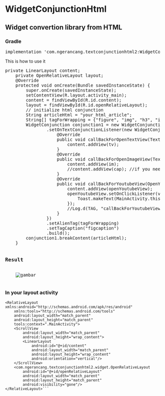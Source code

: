 # WidgetConjunctionHtml
<h2>Widget convertion library from HTML</h2> 

<h3>Gradle</h3>
<div class="highlight highlight-source-groovy">
  <pre>implementation 'com.ngerancang.textconjunctionhtml2:WidgetConjunctionHtml:0.3.0'</pre></div>

<p>This is how to use it</p>
<div class="highlight highlight-source-java">
<pre>
private LinearLayout content;
    private OpenRelativeLayout layout;
    @Override
    protected void onCreate(Bundle savedInstanceState) {
        super.onCreate(savedInstanceState);
        setContentView(R.layout.activity_main);
        content = findViewById(R.id.content);
        layout = findViewById(R.id.openRelativeLayout);
        // initialize html conjunction
        String articleHtml = "your_html_article";
        String[] tagForWrapping = {"figure", "img", "h3", "iframe"};
        WidgetConjunction conjunction1 = new WidgetConjunction.Builder(this, layout)
                .setOnTextConjunctionListener(new WidgetConjunction.OnTextConjunctionListener() {
                    @Override
                    public void callBackForOpenTextView(TextView tv) {
                        content.addView(tv);
                    }
                    @Override
                    public void callBackForOpenImageView(TextView cap, OpenImageView im) {
                        content.addView(im);
                        //content.addView(cap); //if you need caption below of image, but make sure your caption already wrap insid
                    }
                    @Override
                    public void callBackForYoutubeView(OpenYoutubeView openYoutubeView, String ytID) {
                        content.addView(openYoutubeView);
                        openYoutubeView.setOnClickListener(v -> {
                            Toast.makeText(MainActivity.this, "ID url yt : "+ytID, Toast.LENGTH_SHORT).show();
                        });
                        //Log.d(TAG, "callBackForYoutubeView: YoutubeID " + ytID);
                    }
                })
                .setAlienTag(tagForWrapping)
                .setTagCaption("figcaption")
                .build();
        conjunction1.breakContent(articleHtml);
    }</pre></div>
    <pre><h3>Result</h3>
    <img src="https://media.giphy.com/media/IhOPNj4VHDon7wamf7/giphy.gif" alt="gambar">
    </pre>
    <h3>In your layout activity</h3>

```xml<?xml version="1.0" encoding="utf-8"?>
<RelativeLayout xmlns:android="http://schemas.android.com/apk/res/android"
    xmlns:tools="http://schemas.android.com/tools"
    android:layout_width="match_parent"
    android:layout_height="match_parent"
    tools:context=".MainActivity">
    <ScrollView
        android:layout_width="match_parent"
        android:layout_height="wrap_content">
        <LinearLayout
            android:id="@+id/content"
            android:layout_width="match_parent"
            android:layout_height="wrap_content"
            android:orientation="vertical"/>
    </ScrollView>
    <com.ngerancang.textconjunctionhtml2.widget.OpenRelativeLayout
        android:id="@+id/openRelativeLayout"
        android:layout_width="match_parent"
        android:layout_height="match_parent"
        android:visibility="gone"/>
</RelativeLayout>```

   
